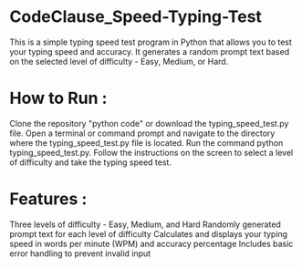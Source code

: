 # CodeClause_Speed-Typing-Test
This is a simple typing speed test program in Python that allows you to test your typing speed and accuracy. It generates a random prompt text based on the selected level of difficulty - Easy, Medium, or Hard.

# How to Run :
Clone the repository "python code" or download the typing_speed_test.py file.
Open a terminal or command prompt and navigate to the directory where the typing_speed_test.py file is located.
Run the command python typing_speed_test.py.
Follow the instructions on the screen to select a level of difficulty and take the typing speed test.

# Features :
Three levels of difficulty - Easy, Medium, and Hard
Randomly generated prompt text for each level of difficulty
Calculates and displays your typing speed in words per minute (WPM) and accuracy percentage
Includes basic error handling to prevent invalid input
